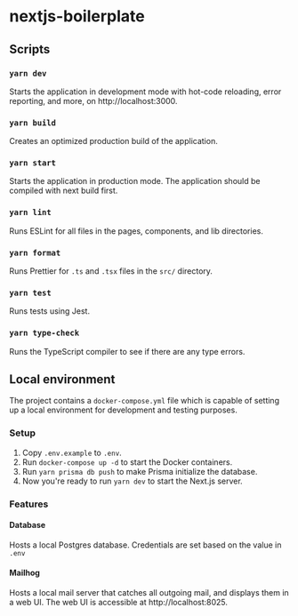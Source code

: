 # nextjs-boilerplate

## Scripts

### `yarn dev`

Starts the application in development mode with hot-code reloading, error reporting, and more, on http://localhost:3000.

### `yarn build`

Creates an optimized production build of the application.

### `yarn start`

Starts the application in production mode. The application should be compiled with next build first.

### `yarn lint`

Runs ESLint for all files in the pages, components, and lib directories.

### `yarn format`

Runs Prettier for `.ts` and `.tsx` files in the `src/` directory.

### `yarn test`

Runs tests using Jest.

### `yarn type-check`

Runs the TypeScript compiler to see if there are any type errors.

## Local environment

The project contains a `docker-compose.yml` file which is capable of setting up a local environment for development and testing purposes.

### Setup

1. Copy `.env.example` to `.env`.
1. Run `docker-compose up -d` to start the Docker containers.
1. Run `yarn prisma db push` to make Prisma initialize the database.
1. Now you're ready to run `yarn dev` to start the Next.js server.

### Features

#### Database

Hosts a local Postgres database. Credentials are set based on the value in `.env`

#### Mailhog

Hosts a local mail server that catches all outgoing mail, and displays them in a web UI. The web UI is accessible at http://localhost:8025.
